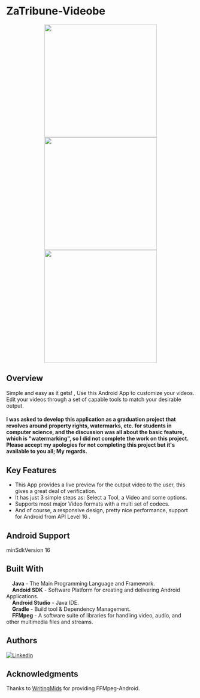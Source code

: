 # ZaTribune-Videobe
<p align="center">
  <img src="screenshots/logo.png" height="300"/>
  <img src="screenshots/splashscreen.jpg" height="300"/>
  <img src="screenshots/progress encoding.jpg" height="300"/>
</p>

## Overview  
Simple and easy as it gets! , Use this Android App to customize your videos.  
Edit your videos through a set of capable tools to match your desirable output.    
#### I was asked to develop this application as a graduation project that revolves around property rights, watermarks, etc. for students in computer science, and the discussion was all about the basic feature, which is "watermarking", so I did not complete the work on this project. Please accept my apologies for not completing this project but it's available to you all; My regards.


## Key Features
* This App provides a live preview for the output video to the user, this gives a great deal of verification.
* It has just 3 simple steps as: Select a Tool, a Video and some options.
* Supports most major Video formats with a multi set of codecs.
* And of course, a responsive design, pretty nice performance, support for Android from API Level 16 .

## Android Support
 minSdkVersion 16
 
## Built With  
&nbsp;&nbsp;&nbsp;&nbsp;**Java** - The Main Programming Language and Framework.  
&nbsp;&nbsp;&nbsp;&nbsp;**Andoid SDK** - Software Platform for creating and delivering Android Applications.   
&nbsp;&nbsp;&nbsp;&nbsp;**Android Studio** - Java IDE.  
&nbsp;&nbsp;&nbsp;&nbsp;**Gradle** - Build tool & Dependency Management.  
&nbsp;&nbsp;&nbsp;&nbsp;**FFMpeg** - A software suite of libraries for handling video, audio, and other multimedia files and streams. 

## Authors  
[![Linkedin](https://img.shields.io/badge/LinkedIn-0077B5?style=for-the-badge&logo=linkedin&logoColor=white&label=Muhammad%20Ali)](https://linkedin.com/in/zatribune)  

## Acknowledgments
Thanks to <a href="https://github.com/WritingMinds/ffmpeg-android-java">WritingMids</a> for providing FFMpeg-Android.
